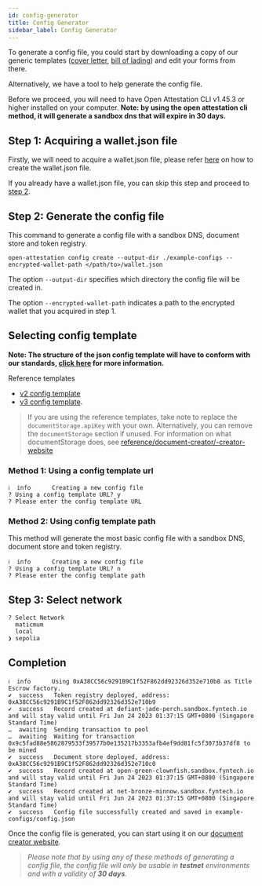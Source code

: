 ```yaml
---
id: config-generator
title: Config Generator
sidebar_label: Config Generator
---
```


To generate a config file, you could start by downloading a copy of our generic templates ([cover letter](/docs/topics/generic-templates/cover-letter), [bill of lading](/docs/topics/generic-templates/bill-of-lading)) and edit your forms from there.

Alternatively, we have a tool to help generate the config file.

Before we proceed, you will need to have Open Attestation CLI v1.45.3 or higher installed on your computer.
**Note: by using the open attestation cli method, it will generate a sandbox dns that will expire in 30 days.**

## Step 1: Acquiring a wallet.json file

Firstly, we will need to acquire a wallet.json file, please refer [here](/docs/tutorial/verifiable-documents/ethereum/wallet) on how to create the wallet.json file.

If you already have a wallet.json file, you can skip this step and proceed to [step 2](#step-2-generate-the-config-file).

## Step 2: Generate the config file

This command to generate a config file with a sandbox DNS, document store and token registry.

```
open-attestation config create --output-dir ./example-configs --encrypted-wallet-path </path/to>/wallet.json
```

The option `--output-dir` specifies which directory the config file will be created in.

The option `--encrypted-wallet-path` indicates a path to the encrypted wallet that you acquired in step 1.

## Selecting config template

**Note: The structure of the json config template will have to conform with our standards, [click here](./file-structure) for more information.**

Reference templates

- [v2 config template](https://raw.githubusercontent.com/TradeTrust/tradetrust-config/master/build/reference/config-v2.json)
- [v3 config template](https://raw.githubusercontent.com/TradeTrust/tradetrust-config/master/build/reference/config-v3.json).

> If you are using the reference templates, take note to replace the `documentStorage.apiKey` with your own. Alternatively, you can remove the `documentStorage` section if unused.
> For information on what documentStorage does, see [reference/document-creator/-creator-website](/docs/reference/document-creator/config-file/file-structure)

### Method 1: Using a config template url

```
ℹ  info      Creating a new config file
? Using a config template URL? y
? Please enter the config template URL
```

### Method 2: Using config template path

This method will generate the most basic config file with a sandbox DNS, document store and token registry.

```
ℹ  info      Creating a new config file
? Using a config template URL? n
? Please enter the config template path
```

## Step 3: Select network

```
? Select Network
  maticmum
  local
❯ sepolia
```

## Completion

```
ℹ  info      Using 0xA38CC56c9291B9C1f52F862dd92326d352e710b8 as Title Escrow factory.
✔  success   Token registry deployed, address: 0xA38CC56c9291B9C1f52F862dd92326d352e710b9
✔  success   Record created at defiant-jade-perch.sandbox.fyntech.io and will stay valid until Fri Jun 24 2023 01:37:15 GMT+0800 (Singapore Standard Time)
…  awaiting  Sending transaction to pool
…  awaiting  Waiting for transaction 0x9c5fad88e5862879533f39577b0e135217b3353afb4ef9dd81fc5f3073b37df8 to be mined
✔  success   Document store deployed, address: 0xA38CC56c9291B9C1f52F862dd92326d352e710c0
✔  success   Record created at open-green-clownfish.sandbox.fyntech.io and will stay valid until Fri Jun 24 2023 01:37:15 GMT+0800 (Singapore Standard Time)
✔  success   Record created at net-bronze-minnow.sandbox.fyntech.io and will stay valid until Fri Jun 24 2023 01:37:15 GMT+0800 (Singapore Standard Time)
✔  success   Config file successfully created and saved in example-configs/config.json
```

Once the config file is generated, you can start using it on our [document creator website](https://creator.tradetrust.io/).

> _Please note that by using any of these methods of generating a config file, the config file will only be usable in **testnet** environments and with a validity of **30 days**._
